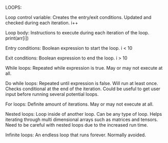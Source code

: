 LOOPS:

Loop control variable:
    Creates the entry/exit conditions. Updated and checked during each iteration. 
    i++

Loop body:
    Instructions to execute during each iteration of the loop.
    print(arr[i])

Entry conditions:
    Boolean expression to start the loop.
    i < 10

Exit conditions:
    Boolean expression to end the loop.
    i > 10

While loops:
    Repeated while expression is true. May or may not execute at all.

Do while loops:
    Repeated until expression is false. Will run at least once. Checks conditional at the end of the iteration. Could be useful to get user input before running several potential loops. 

For loops:
    Definite amount of iterations. May or may not execute at all. 

Nested loops:
    Loop inside of another loop. Can be any type of loop. Helps iterating through multi dimensional arrays such as matrices and tensors. Need to be careful with nested loops due to the increased run time.

Infinite loops:
    An endless loop that runs forever. Normally avoided. 